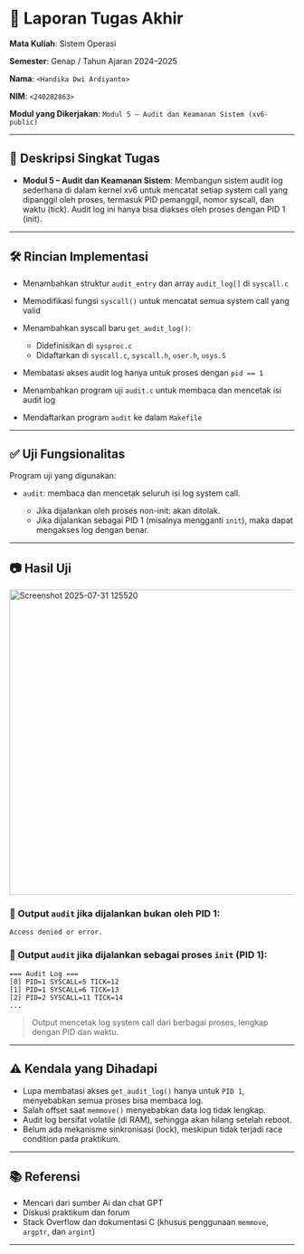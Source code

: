 # 📝 Laporan Tugas Akhir

**Mata Kuliah**: Sistem Operasi

**Semester**: Genap / Tahun Ajaran 2024–2025

**Nama**: `<Handika Dwi Ardiyanto>`

**NIM**: `<240202863>`

**Modul yang Dikerjakan**:
`Modul 5 – Audit dan Keamanan Sistem (xv6-public)`

---

## 📌 Deskripsi Singkat Tugas

* **Modul 5 – Audit dan Keamanan Sistem**:
  Membangun sistem audit log sederhana di dalam kernel xv6 untuk mencatat setiap system call yang dipanggil oleh proses, termasuk PID pemanggil, nomor syscall, dan waktu (tick). Audit log ini hanya bisa diakses oleh proses dengan PID 1 (init).

---

## 🛠️ Rincian Implementasi

* Menambahkan struktur `audit_entry` dan array `audit_log[]` di `syscall.c`
* Memodifikasi fungsi `syscall()` untuk mencatat semua system call yang valid
* Menambahkan syscall baru `get_audit_log()`:

  * Didefinisikan di `sysproc.c`
  * Didaftarkan di `syscall.c`, `syscall.h`, `user.h`, `usys.S`
* Membatasi akses audit log hanya untuk proses dengan `pid == 1`
* Menambahkan program uji `audit.c` untuk membaca dan mencetak isi audit log
* Mendaftarkan program `audit` ke dalam `Makefile`

---

## ✅ Uji Fungsionalitas

Program uji yang digunakan:

* `audit`: membaca dan mencetak seluruh isi log system call.

  * Jika dijalankan oleh proses non-init: akan ditolak.
  * Jika dijalankan sebagai PID 1 (misalnya mengganti `init`), maka dapat mengakses log dengan benar.

---

## 📷 Hasil Uji
<img width="960" height="540" alt="Screenshot 2025-07-31 125520" src="https://github.com/user-attachments/assets/f201fec9-3750-4551-b343-27e9cf57dff5" />


### 📍 Output `audit` jika dijalankan bukan oleh PID 1:

```
Access denied or error.
```

### 📍 Output `audit` jika dijalankan sebagai proses `init` (PID 1):

```
=== Audit Log ===
[0] PID=1 SYSCALL=5 TICK=12
[1] PID=1 SYSCALL=6 TICK=13
[2] PID=2 SYSCALL=11 TICK=14
...
```

> Output mencetak log system call dari berbagai proses, lengkap dengan PID dan waktu.

---

## ⚠️ Kendala yang Dihadapi

* Lupa membatasi akses `get_audit_log()` hanya untuk `PID 1`, menyebabkan semua proses bisa membaca log.
* Salah offset saat `memmove()` menyebabkan data log tidak lengkap.
* Audit log bersifat volatile (di RAM), sehingga akan hilang setelah reboot.
* Belum ada mekanisme sinkronisasi (lock), meskipun tidak terjadi race condition pada praktikum.

---

## 📚 Referensi

* Mencari dari sumber Ai dan chat GPT
* Diskusi praktikum dan forum
* Stack Overflow dan dokumentasi C (khusus penggunaan `memmove`, `argptr`, dan `argint`)

---
